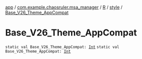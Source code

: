 [app](../../../index.md) / [com.example.chaosruler.msa_manager](../../index.md) / [R](../index.md) / [style](index.md) / [Base_V26_Theme_AppCompat](.)

# Base_V26_Theme_AppCompat

`static val Base_V26_Theme_AppCompat: `[`Int`](https://kotlinlang.org/api/latest/jvm/stdlib/kotlin/-int/index.html)
`static val Base_V26_Theme_AppCompat: `[`Int`](https://kotlinlang.org/api/latest/jvm/stdlib/kotlin/-int/index.html)